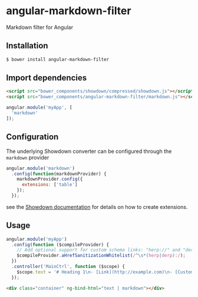 angular-markdown-filter
=======================

Markdown filter for Angular

## Installation
```bash
$ bower install angular-markdown-filter
```

## Import dependencies
```html
<script src="bower_components/showdown/compressed/showdown.js"></script>
<script src="bower_components/angular-markdown-filter/markdown.js"></script>
```
```javascript
angular.module('myApp', [
  'markdown'
]);
```

## Configuration
The underlying Showdown converter can be configured through the `markdown` provider
```javascript
angular.module('markdown')
  .config(function(markdownProvider) {
    markdownProvider.config({
      extensions: ['table']
    });
  });
``` 
see the [Showdown documentation](https://github.com/showdownjs/showdown#creating-markdown-extensions)
for details on how to create extensions.

## Usage
```javascript
angular.module('myApp')
  .config(function ($compileProvider) {
    // Add optional support for custom schema links: "herp://" and "derp://"
    $compileProvider.aHrefSanitizationWhitelist(/^\s*(herp|derp):/);
  })
  .controller('MainCtrl', function ($scope) {
    $scope.text = '# Heading 1\n- [Link](http://example.com)\n- [Custom Link 1](herp://is.this.working?)\n- [Custom Link 2](derp://is.this.working?)';
  });
```
```html
<div class="container" ng-bind-html="text | markdown"></div>
```
